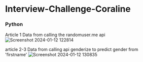 # Interview-Challenge-Coraline
### Python
Article 1 Data from calling the randomuser.me api 
![Screenshot 2024-01-12 122814](https://github.com/Dolphuwadol/Interview-Challenge-Coraline/assets/121854744/817480f1-e216-45bb-825a-1fe7773a8690)

article 2-3  Data from calling api genderize to predict gender from 'firstname'
![Screenshot 2024-01-12 130835](https://github.com/Dolphuwadol/Interview-Challenge-Coraline/assets/121854744/c4b3ceeb-0a47-4c92-9776-4332241e2ee4)
